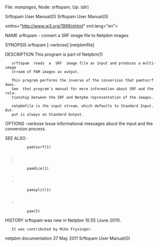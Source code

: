 File: *manpages*,  Node: srftopam,  Up: (dir)

Srftopam User Manual(0)                                Srftopam User Manual(0)



<!DOCTYPE       html       PUBLIC       "-//W3C//DTD       XHTML      1.1//EN"
"http://www.w3.org/TR/xhtml11/DTD/xhtml11.dtd">                          <html
xmlns="http://www.w3.org/1999/xhtml" xml:lang="en">



NAME
       srftopam - convert a SRF image file to Netpbm images



SYNOPSIS
       srftopam [-verbose] [netpbmfile]



DESCRIPTION
       This program is part of Netpbm(1)

       srftopam  reads  a  SRF  image file as input and produces a multi-image
       stream of PAM images as output.

       This program performs the inverse of the conversion that pamtosrf does.
       See  that program's manual for more information about SRF and the rela-
       tionship between the SRF and Netpbm representation of the images.

       netpbmfile is the input stream, which defaults to Standard Input.  Out-
       put is always on Standard Output.



OPTIONS
       -verbose
              Issue  informational messages about the input and the conversion
              process.





SEE ALSO
       ·

              pamtosrf(1)


       ·

              pamdice(1)


       ·

              pamsplit(1)


       ·

              pam(5)




HISTORY
       srftopam was new in Netpbm 10.55 (June 2011).

       It was contributed by Mike Frysinger.



netpbm documentation              27 May 2011          Srftopam User Manual(0)
